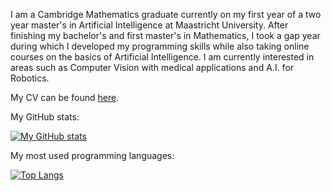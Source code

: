 <!--
**pk-470/pk-470** is a ✨ _special_ ✨ repository because its `README.md` (this file) appears on your GitHub profile.

Here are some ideas to get you started:

- 🔭 I’m currently working on ...
- 🌱 I’m currently learning ...
- 👯 I’m looking to collaborate on ...
- 🤔 I’m looking for help with ...
- 💬 Ask me about ...
- 📫 How to reach me: ...
- 😄 Pronouns: ...
- ⚡ Fun fact: ...
-->

I am a Cambridge Mathematics graduate currently on my first year of a two year master's in Artificial Intelligence at Maastricht University. After finishing my bachelor's and first master's in Mathematics, I took a gap year during which I developed my programming skills while also taking online courses on the basics of Artificial Intelligence. I am currently interested in areas such as Computer Vision with medical applications and A.I. for Robotics.

My CV can be found [here](https://github.com/pk-470/cv/blob/main/cv_pk.pdf).

My GitHub stats:

[![My GitHub stats](https://github-readme-stats.vercel.app/api?username=pk-470&show_icons=true&line_height=20)](https://github.com/anuraghazra/github-readme-stats)

My most used programming languages:

[![Top Langs](https://github-readme-stats.vercel.app/api/top-langs/?username=pk-470&layout=compact)](https://github.com/anuraghazra/github-readme-stats)
